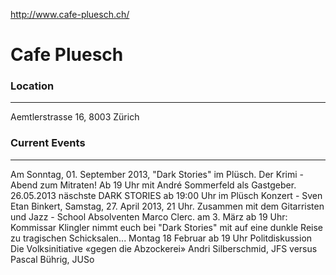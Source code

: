 http://www.cafe-pluesch.ch/

# Cafe Pluesch

### Location
- - -

Aemtlerstrasse 16, 
8003 Zürich

### Current Events
- - -

Am Sonntag, 01. September 2013, "Dark Stories" im Plüsch. Der Krimi - Abend zum Mitraten! Ab 19 Uhr mit André Sommerfeld als Gastgeber.
26.05.2013 näschste DARK STORIES ab 19:00 Uhr im Plüsch
Konzert - Sven Etan Binkert, Samstag, 27. April 2013, 21 Uhr. Zusammen mit dem Gitarristen und Jazz - School Absolventen Marco Clerc.
am 3. März ab 19 Uhr: Kommissar Klingler nimmt euch bei "Dark Stories" mit auf eine dunkle Reise zu tragischen Schicksalen...
Montag 18 Februar ab 19 Uhr Politdiskussion Die Volksinitiative «gegen die Abzockerei» Andri Silberschmid, JFS versus Pascal Bührig, JUSo